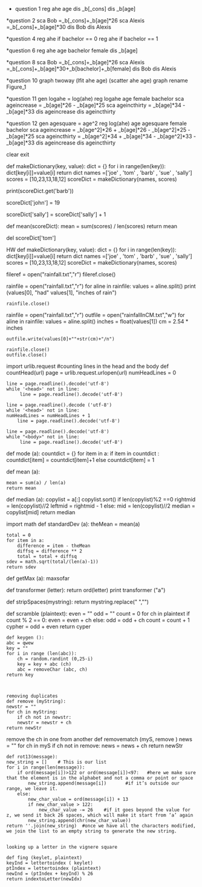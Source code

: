 * question 1
reg ahe age
dis _b[_cons]
dis _b[age]
 
*question 2 
sca Bob =_b[_cons]+_b[age]*26
sca Alexis =_b[_cons]+_b[age]*30
dis Bob
dis Alexis
  
*question 4 
reg ahe if bachelor == 0
reg ahe if bachelor == 1

*question 6
reg ahe age bachelor female 
dis _b[age]

*question 8
sca Bob =_b[_cons]+_b[age]*26
sca Alexis =_b[_cons]+_b[age]*30+_b[bachelor]+_b[female]
dis Bob
dis Alexis

*question 10
graph twoway (lfit ahe age) (scatter ahe age)
graph rename Figure_1

*question 11
gen logahe = log(ahe)
reg logahe age female bachelor
sca ageincrease = _b[age]*26 - _b[age]*25
sca ageincthirty = _b[age]*34 - _b[age]*33
dis ageincrease
dis ageincthirty

*question 12
gen agesquare = age^2
reg log(ahe) age agesquare female bachelor 
sca ageincrease = _b[age^2]*26 + _b[age]*26 - _b[age^2]*25 - _b[age]*25
sca ageincthirty = _b[age^2]*34 + _b[age]*34 - _b[age^2]*33 - _b[age]*33
dis ageincrease
dis ageincthirty

clear 
exit





















def makeDictionary(key, value):
    dict = {}
    for i in range(len(key)):
        dict[key[i]]=value[i]
    return dict
names =['joe' , 'tom' , 'barb' , 'sue' , 'sally']
scores = [10,23,13,18,12]
scoreDict = makeDictionary(names, scores)


print(scoreDict.get('barb'))

scoreDict['john'] = 19




scoreDict['sally'] = scoreDict['sally'] + 1


def mean(scoreDict):
    mean = sum(scores) / len(scores)
    return mean


del scoreDict['tom']




HW
def makeDictionary(key, value):
    dict = {}
    for i in range(len(key)):
        dict[key[i]]=value[i]
    return dict
names =['joe' , 'tom' , 'barb' , 'sue' , 'sally']
scores = [10,23,13,18,12]
scoreDict = makeDictionary(names, scores)


fileref = open("rainfall.txt","r")
fileref.close()

rainfile = open("rainfall.txt","r")
for aline in rainfile:
    values = aline.split()
    print (values[0], "had" values[1], "inches of rain")
    
    rainfile.close()
    

rainfile = open("rainfall.txt","r")
outfile = open("rainfallInCM.txt","w")
for aline in rainfile:
    values = aline.split()
    inches = float(values[1])
    cm = 2.54 * inches
    
    outfile.write(values[0]+""+str(cm)+"/n")

    rainfile.close()
    outfile.close()
    
import urlib.request                #counting lines in the head and the body
def countHead(url)
    page = urlib.request.urlopen(url)
    numHeadLines = 0
    
    line = page.readline().decode('utf-8')
    while '<head>' not in line:
         line = page.readline().decode('utf-8')
        
    line = page.readline().decode ('utf-8')
    while '<head>' not in line:
    numHeadLines = numHeadLines + 1
        line = page.readline().decode('utf-8')
        
    line = page.readline().decode('utf-8')
    while "<body>" not in line:
         line = page.readline().decode('utf-8')

    














def mode (a):
countdict = {}
for item in a:
if item in countdict :
countdict[item] = countdict[item]+1
else
countdict[item] = 1





def mean (a):
  
    mean = sum(a) / len(a)
    return mean

def median (a):
    copylist = a[:]
    copylist.sort()
    if len(copylist)%2 ==0
        rightmid = len(copylist)//2
        leftmid = rightmid - 1
    else:
        mid = len(copylist)//2
        median = copylist[mid]
    return median


import math
def standardDev (a):
    theMean = mean(a)

    total = 0
    for item in a:
        difference = item - theMean
        diffsq = difference ** 2
        total = total + diffsq
    sdev = math.sqrt(total/(len(a)-1))
    return sdev


def getMax (a):
 maxsofar























def transformer (letter):
    return ord(letter)
print transformer ("a")


def stripSpaces(mystring):
    return mystring.replace(" ","")
    
    
    
    
def scramble (plaintext):
    even = ""
    odd = ""
    count = 0
    for ch in plaintext
        if count % 2 == 0:
            even = even + ch
        else:
            odd = odd + ch
        count = count + 1
    cypher = odd + even
    return cyper
    
    
    def keygen ():
    abc = qwew
    key = ""
    for i in range (len(abc)):
        ch = random.randint (0,25-i)
        key = key + abc (ch)
        abc = removeChar (abc, ch)
    return key
    
    
    
    removing duplicates
    def remove (myString):
    newstr = ""
    for ch in myString:
        if ch not in newstr:
        newstr = newstr + ch
    return newStr

remove the ch in one from another
def removematch (myS, remove )
news = ""
for ch in myS
    if ch not in remove:
        news = news + ch
return newStr
    
    
    
    def rot13(message):
    new_string = []    # This is our list
    for i in range(len(message)):
        if ord(message[i])>122 or ord(message[i])<97:   #here we make sure that the element is in the alphabet and not a comma or point or space
            new_string.append(message[i])		#if it’s outside our range, we leave it.
        else:
            new_char_value = ord(message[i]) + 13
            if new_char_value > 122:
                new_char_value -= 26	#if it goes beyond the value for z, we send it back 26 spaces, which will make it start from ‘a’ again
            new_string.append(chr(new_char_value))
    return ''.join(new_string)	#once we have all the characters modified, we join the list to an empty string to generate the new string.

    
    looking up a letter in the vignere square
    
    def fing (keylet, plaintext)
    keyInd = lettertoindex ( keylet)
    ptIndex = lettertoindex (plaintext)
    newInd = (ptIndex + keyInd) % 26
    return indextoLetter(newIdx)
    
    
    
    
    
    
    
    
